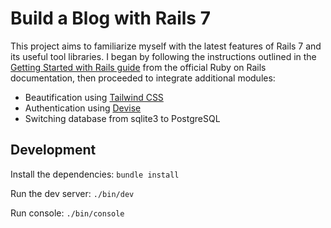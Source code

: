 # Build a Blog with Rails 7

This project aims to familiarize myself with the latest features of Rails 7 and its useful tool libraries. I began by following the instructions outlined in the [Getting Started with Rails guide](https://guides.rubyonrails.org/getting_started.html) from the official Ruby on Rails documentation, then proceeded to integrate additional modules:

- Beautification using [Tailwind CSS](https://github.com/rails/tailwindcss-rails)
- Authentication using [Devise](https://github.com/heartcombo/devise)
- Switching database from sqlite3 to PostgreSQL

## Development

Install the dependencies:
`bundle install`

Run the dev server:
`./bin/dev`

Run console:
`./bin/console`
